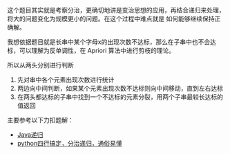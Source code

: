 这个题目其实就是考察分治，更确切地讲是变治思想的应用，再结合递归来处理，将大的问题变化为规模更小的问题。在这个过程中难点就是 如何能够继续保持正确解。

我想依据题目就是长串中某个字母x的出现次数不达标，那么在子串中也不会达标，可以理解为反单调性，在 Apriori 算法中进行剪枝的理论。

所以从两头分别进行判断
1. 先对串中各个元素出现次数进行统计
2. 两边向中间判断，如果某个元素出现次数不达标则向中间移动，直到左右达标
3. 在两头都达标的子串中找到一个不达标的元素分裂，用两个子串最较长达标的值返回


主要参考以下力扣题解：

* [Java递归](https://leetcode-cn.com/problems/longest-substring-with-at-least-k-repeating-characters/solution/javadi-gui-by-tzfun/)
* [python四行搞定，分治递归，通俗易懂](https://leetcode-cn.com/problems/longest-substring-with-at-least-k-repeating-characters/solution/pythonsi-xing-gao-ding-di-gui-xie-fa-by-godcat/)